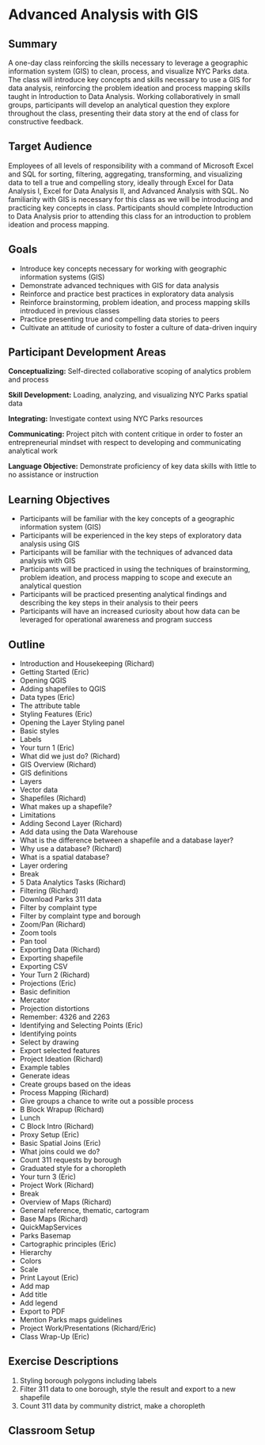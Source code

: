 # Advanced Analysis with GIS

## Summary
A one-day class reinforcing the skills necessary to leverage a geographic information system (GIS) to clean, process, and visualize NYC Parks data. The class will introduce key concepts and skills necessary to use a GIS for data analysis, reinforcing the problem ideation and process mapping skills taught in Introduction to Data Analysis. Working collaboratively in small groups, participants will develop an analytical question they explore throughout the class, presenting their data story at the end of class for constructive feedback.

## Target Audience
Employees of all levels of responsibility with a command of Microsoft Excel and SQL for sorting, filtering, aggregating, transforming, and visualizing data to tell a true and compelling story, ideally through Excel for Data Analysis I, Excel for Data Analysis II, and Advanced Analysis with SQL. No familiarity with GIS is necessary for this class as we will be introducing and practicing key concepts in class. Participants should complete Introduction to Data Analysis prior to attending this class for an introduction to problem ideation and process mapping.

## Goals
+ Introduce key concepts necessary for working with geographic information systems (GIS)
+ Demonstrate advanced techniques with GIS for data analysis
+ Reinforce and practice best practices in exploratory data analysis
+ Reinforce brainstorming, problem ideation, and process mapping skills introduced in previous classes
+ Practice presenting true and compelling data stories to peers
+ Cultivate an attitude of curiosity to foster a culture of data-driven inquiry

## Participant Development Areas

**Conceptualizing:** Self-directed collaborative scoping of analytics problem and process

**Skill Development:** Loading, analyzing, and visualizing NYC Parks spatial data

**Integrating:** Investigate context using NYC Parks resources

**Communicating:** Project pitch with content critique in order to foster an entrepreneurial mindset with respect to developing and communicating analytical work

**Language Objective:** Demonstrate proficiency of key data skills with little to no assistance or instruction

## Learning Objectives
+ Participants will be familiar with the key concepts of a geographic information system (GIS)
+ Participants will be experienced in the key steps of exploratory data analysis using GIS
+ Participants will be familiar with the techniques of advanced data analysis with GIS
+ Participants will be practiced in using the techniques of brainstorming, problem ideation, and process mapping to scope and execute an analytical question
+ Participants will be practiced presenting analytical findings and describing the key steps in their analysis to their peers 
+ Participants will have an increased curiosity about how data can be leveraged for operational awareness and program success

## Outline

+ Introduction and Housekeeping (Richard)
+ Getting Started (Eric)
 + Opening QGIS
 + Adding shapefiles to QGIS
+ Data types (Eric)
 + The attribute table
+ Styling Features (Eric)
 + Opening the Layer Styling panel
 + Basic styles
 + Labels
+ Your turn 1 (Eric)
+ What did we just do? (Richard)
+ GIS Overview (Richard)
 + GIS definitions
 + Layers
 + Vector data
+ Shapefiles (Richard)
 + What makes up a shapefile?
 + Limitations
+ Adding Second Layer (Richard)
 + Add data using the Data Warehouse
 + What is the difference between a shapefile and a database layer?
+ Why use a database? (Richard)
 + What is a spatial database?
+ Layer ordering
+ Break
+ 5 Data Analytics Tasks (Richard)
+ Filtering (Richard)
 + Download Parks 311 data 
 + Filter by complaint type
 + Filter by complaint type and borough
+ Zoom/Pan (Richard)
 + Zoom tools
 + Pan tool
+ Exporting Data (Richard)
 + Exporting shapefile
 + Exporting CSV
+ Your Turn 2 (Richard)
+ Projections (Eric)
 + Basic definition
 + Mercator
 + Projection distortions
 + Remember: 4326 and 2263
+ Identifying and Selecting Points (Eric)
 + Identifying points
 + Select by drawing
 + Export selected features
+ Project Ideation (Richard)
 + Example tables
 + Generate ideas
 + Create groups based on the ideas
+ Process Mapping (Richard)
 + Give groups a chance to write out a possible process
+ B Block Wrapup (Richard)
+ Lunch
+ C Block Intro (Richard)
+ Proxy Setup (Eric)
+ Basic Spatial Joins (Eric)
 + What joins could we do?
 + Count 311 requests by borough
 + Graduated style for a choropleth
+ Your turn 3 (Eric)
+ Project Work (Richard)
+ Break
+ Overview of Maps (Richard)
 + General reference, thematic, cartogram
+ Base Maps (Richard)
 + QuickMapServices
 + Parks Basemap
+ Cartographic principles (Eric)
 + Hierarchy
 + Colors
 + Scale
+ Print Layout (Eric)
 + Add map
 + Add title
 + Add legend
 + Export to PDF
 + Mention Parks maps guidelines
+ Project Work/Presentations (Richard/Eric)
+ Class Wrap-Up (Eric)

## Exercise Descriptions

1. Styling borough polygons including labels
2. Filter 311 data to one borough, style the result and export to a new shapefile
3. Count 311 data by community district, make a choropleth

## Classroom Setup
